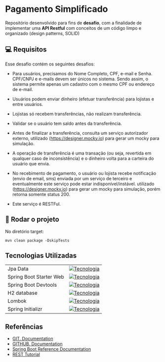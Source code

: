 <h1>
    <span> Pagamento Simplificado</span>
</h1>

Repositório desenvolvido para fins de **desafio**, com a finalidade de implementar uma **API Restful** com conceitos de um código limpo e organizado (design patterns, SOLID)

## 💻 Requisitos

Esse desafio contém os seguintes desafios:

- Para usuários, precisamos do Nome Completo, CPF, e-mail e Senha. CPF/CNPJ e e-mails devem ser únicos no sistema. Sendo assim, o sistema permite apenas um cadastro com o mesmo CPF ou endereço de e-mail.

- Usuários podem enviar dinheiro (efetuar transferência) para lojistas e entre usuários.

- Lojistas só recebem transferências, não realizam transferência.

- Validar se o usuário tem saldo antes da transferência.

- Antes de finalizar a transferência, consulta um serviço autorizador externo, utilizado (https://designer.mocky.io) para gerar um mocky para simulação.

- A operação de transferência é uma transação (ou seja, revertida em qualquer caso de inconsistência) e o dinheiro volta para a carteira do usuário que envia.

- No recebimento de pagamento, o usuário ou lojista recebe notificação (envio de email, sms) enviada por um serviço de terceiro e eventualmente este serviço pode estar indisponível/instável. utilizado (https://designer.mocky.io) para gerar um mocky para simulação, porém retorna somente status 200.

- Este serviço é RESTFul.

## 🚀 Rodar o projeto

No diretório target:

```
mvn clean package -DskipTests
```

## Tecnologias Utilizadas
<table>
  
  <tbody align="left">
    <tr>
      <td>Jpa Data</td>
      <td align="center">
        <a href="https://spring.io/projects/spring-data-jpa">
           <img align="center" alt="Tecnologia" src="https://img.shields.io/badge/Ver%20Documentação-30A3DC?style=for-the-badge">
        </a>
      </td>
    </tr>
    <tr>
      <td>Spring Boot Starter Web</td>
      <td align="center">
        <a href="https://docs.spring.io/spring-boot/docs/current/reference/htmlsingle/">
           <img align="center" alt="Tecnologia" src="https://img.shields.io/badge/Ver%20Documentação-30A3DC?style=for-the-badge">
        </a>
      </td>
    </tr>
    <tr>
      <td>Spring Boot Devtools</td>
      <td align="center">
        <a href="https://docs.spring.io/spring-boot/docs/2.1.5.RELEASE/reference/html/using-boot-devtools.html">
           <img align="center" alt="Tecnologia" src="https://img.shields.io/badge/Ver%20Documentação-30A3DC?style=for-the-badge">
        </a>
      </td>
    </tr>
    <tr>
      <td>H2 database</td>
      <td align="center">
        <a href="https://www.h2database.com/html/main.html">
           <img align="center" alt="Tecnologia" src="https://img.shields.io/badge/Ver%20Documentação-30A3DC?style=for-the-badge">
        </a>
      </td>
    </tr>
    <tr>
      <td>Lombok</td>
      <td align="center">
        <a href="https://projectlombok.org/contributing/">
           <img align="center" alt="Tecnologia" src="https://img.shields.io/badge/Ver%20Documentação-30A3DC?style=for-the-badge">
        </a>
      </td>
    </tr>
    <tr>
      <td>Spring Initializr</td>
      <td align="center">
        <a href="https://start.spring.io/">
           <img align="center" alt="Tecnologia" src="https://img.shields.io/badge/Ver%20Documentação-30A3DC?style=for-the-badge">
        </a>
      </td>
    </tr>

    
  </tbody>
  <tfoot></tfoot>
</table>

## Referências
- [GIT. Documentation](https://git-scm.com/doc)
- [GITHUB. Documentation](https://docs.github.com/)
- [Spring Boot Reference Documentation](https://docs.spring.io/spring-boot/docs/current/reference/htmlsingle/)
- [REST Tutorial](https://www.devmedia.com.br/rest-tutorial/28912)
